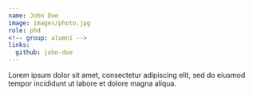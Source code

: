 ```yaml
---
name: John Doe
image: images/photo.jpg
role: phd
<!-- group: alumni -->
links:
  github: john-doe
---
```


Lorem ipsum dolor sit amet, consectetur adipiscing elit, sed do eiusmod tempor incididunt ut labore et dolore magna aliqua.
